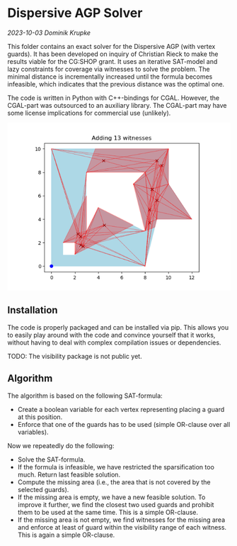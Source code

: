 # Dispersive AGP Solver

_2023-10-03 Dominik Krupke_

This folder contains an exact solver for the Dispersive AGP (with vertex
guards). It has been developed on inquiry of Christian Rieck to make the results
viable for the CG:SHOP grant. It uses an iterative SAT-model and lazy
constraints for coverage via witnesses to solve the problem. The minimal
distance is incrementally increased until the formula becomes infeasible, which
indicates that the previous distance was the optimal one.

The code is written in Python with C++-bindings for CGAL. However, the CGAL-part
was outsourced to an auxiliary library. The CGAL-part may have some license
implications for commercial use (unlikely).

![example](https://github.com/d-krupke/dispersive_agp_solver/blob/main/docs/figures/animation.gif?raw=true)

## Installation

The code is properly packaged and can be installed via pip. This allows you to
easily play around with the code and convince yourself that it works, without
having to deal with complex compilation issues or dependencies.

TODO: The visibility package is not public yet.

## Algorithm

The algorithm is based on the following SAT-formula:

- Create a boolean variable for each vertex representing placing a guard at this
  position.
- Enforce that one of the guards has to be used (simple OR-clause over all
  variables).

Now we repeatedly do the following:

- Solve the SAT-formula.
- If the formula is infeasible, we have restricted the sparsification too much.
  Return last feasible solution.
- Compute the missing area (i.e., the area that is not covered by the selected
  guards).
- If the missing area is empty, we have a new feasible solution. To improve it
  further, we find the closest two used guards and prohibit them to be used at
  the same time. This is a simple OR-clause.
- If the missing area is not empty, we find witnesses for the missing area and
  enforce at least of guard within the visibility range of each witness. This is
  again a simple OR-clause.
